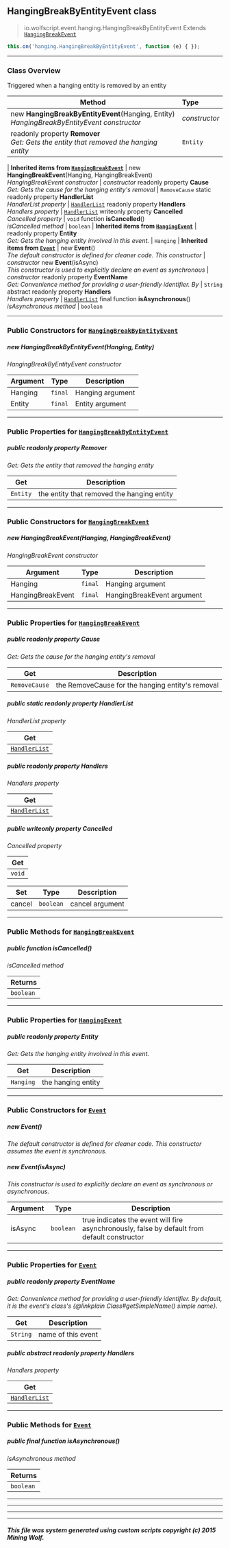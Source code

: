 ## HangingBreakByEntityEvent __class__

>io.wolfscript.event.hanging.HangingBreakByEntityEvent
>Extends [`HangingBreakEvent`](HangingBreakEvent.md)
``` javascript
this.on('hanging.HangingBreakByEntityEvent', function (e) { });
```


---

### Class Overview

Triggered when a hanging entity is removed by an entity

Method | Type   
--- | :--- 
new __HangingBreakByEntityEvent__(Hanging, Entity) <br> _HangingBreakByEntityEvent constructor_ | _constructor_
 readonly property __Remover__ <br> _Get: Gets the entity that removed the hanging entity_ | `Entity`
 |
__Inherited items from [`HangingBreakEvent`](HangingBreakEvent.md)__ |
new __HangingBreakEvent__(Hanging, HangingBreakEvent) <br> _HangingBreakEvent constructor_ | _constructor_
 readonly property __Cause__ <br> _Get: Gets the cause for the hanging entity's removal_ | `RemoveCause`
static readonly property __HandlerList__ <br> _HandlerList property_ | [`HandlerList`](../HandlerList.md)
 readonly property __Handlers__ <br> _Handlers property_ | [`HandlerList`](../HandlerList.md)
 writeonly property __Cancelled__ <br> _Cancelled property_ | `void`
 function __isCancelled__() <br> _isCancelled method_ | `boolean`
 |
__Inherited items from [`HangingEvent`](HangingEvent.md)__ |
 readonly property __Entity__ <br> _Get: Gets the hanging entity involved in this event._ | `Hanging`
 |
__Inherited items from [`Event`](../Event.md)__ |
new __Event__() <br> _The default constructor is defined for cleaner code. This constructor_ | _constructor_
new __Event__(isAsync) <br> _This constructor is used to explicitly declare an event as synchronous_ | _constructor_
 readonly property __EventName__ <br> _Get: Convenience method for providing a user-friendly identifier. By_ | `String`
abstract readonly property __Handlers__ <br> _Handlers property_ | [`HandlerList`](../HandlerList.md)
final function __isAsynchronous__() <br> _isAsynchronous method_ | `boolean`









---

### Public Constructors for [`HangingBreakByEntityEvent`](HangingBreakByEntityEvent.md)

##### <a id='hangingbreakbyentityevent'></a>new __HangingBreakByEntityEvent__(Hanging, Entity) 

_HangingBreakByEntityEvent constructor_

Argument | Type | Description  
--- | --- | --- 
Hanging | `final` | Hanging argument
Entity | `final` | Entity argument

---

### Public Properties for [`HangingBreakByEntityEvent`](HangingBreakByEntityEvent.md)

##### <a id='remover'></a>public  readonly property __Remover__

_Get: Gets the entity that removed the hanging entity_

Get | Description
--- | --- 
`Entity` | the entity that removed the hanging entity



---
### Public Constructors for [`HangingBreakEvent`](HangingBreakEvent.md)

##### <a id='hangingbreakevent'></a>new __HangingBreakEvent__(Hanging, HangingBreakEvent) 

_HangingBreakEvent constructor_

Argument | Type | Description  
--- | --- | --- 
Hanging | `final` | Hanging argument
HangingBreakEvent | `final` | HangingBreakEvent argument

---

### Public Properties for [`HangingBreakEvent`](HangingBreakEvent.md)

##### <a id='cause'></a>public  readonly property __Cause__

_Get: Gets the cause for the hanging entity's removal_

Get | Description
--- | --- 
`RemoveCause` | the RemoveCause for the hanging entity's removal



##### <a id='handlerlist'></a>public static readonly property __HandlerList__

_HandlerList property_

Get | 
--- | 
[`HandlerList`](../HandlerList.md) |



##### <a id='handlers'></a>public  readonly property __Handlers__

_Handlers property_

Get | 
--- | 
[`HandlerList`](../HandlerList.md) |



##### <a id='cancelled'></a>public  writeonly property __Cancelled__

_Cancelled property_

Get | 
--- | 
`void` |

Set | Type | Description  
--- | --- | --- 
cancel | `boolean` | cancel argument


---

### Public Methods for [`HangingBreakEvent`](HangingBreakEvent.md)

##### <a id='iscancelled'></a>public  function __isCancelled__()

_isCancelled method_

Returns | 
--- | 
`boolean` |


---

### Public Properties for [`HangingEvent`](HangingEvent.md)

##### <a id='entity'></a>public  readonly property __Entity__

_Get: Gets the hanging entity involved in this event._

Get | Description
--- | --- 
`Hanging` | the hanging entity



---
### Public Constructors for [`Event`](../Event.md)

##### <a id='event'></a>new __Event__() 

_The default constructor is defined for cleaner code. This constructor assumes the event is synchronous._


##### <a id='event'></a>new __Event__(isAsync) 

_This constructor is used to explicitly declare an event as synchronous or asynchronous._

Argument | Type | Description  
--- | --- | --- 
isAsync | `boolean` | true indicates the event will fire asynchronously, false by default from default constructor

---

### Public Properties for [`Event`](../Event.md)

##### <a id='eventname'></a>public  readonly property __EventName__

_Get: Convenience method for providing a user-friendly identifier. By default, it is the event's class's {@linkplain Class#getSimpleName() simple name}._

Get | Description
--- | --- 
`String` | name of this event



##### <a id='handlers'></a>public abstract readonly property __Handlers__

_Handlers property_

Get | 
--- | 
[`HandlerList`](../HandlerList.md) |



---

### Public Methods for [`Event`](../Event.md)

##### <a id='isasynchronous'></a>public final function __isAsynchronous__()

_isAsynchronous method_

Returns | 
--- | 
`boolean` |


---


---


---


---


##### This file was system generated using custom scripts copyright (c) 2015 Mining Wolf.
	

